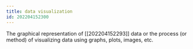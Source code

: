 ```yaml
---
title: data visualization
id: 202204152300
---
```


The graphical representation of [[202204152293]] data or the process (or method) of visualizing data using graphs, plots, images, etc.
